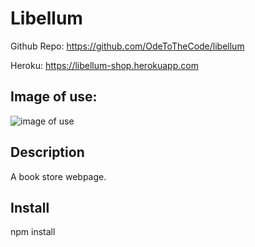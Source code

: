 # Libellum

Github Repo: https://github.com/OdeToTheCode/libellum

Heroku: https://libellum-shop.herokuapp.com

## Image of use:

![image of use]()

## Description

A book store webpage.

## Install 

npm install